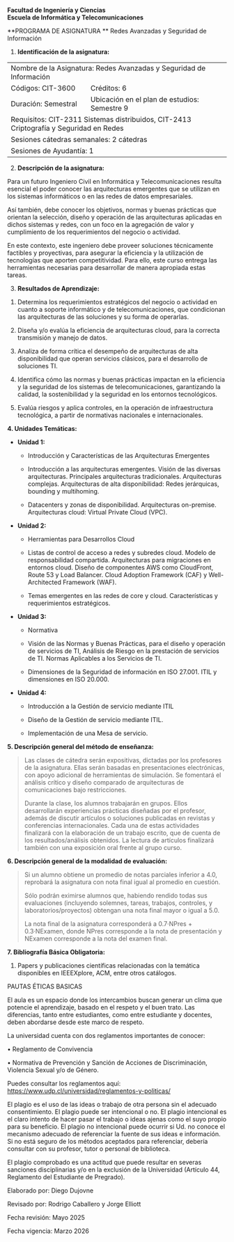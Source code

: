 **Facultad de Ingeniería y Ciencias  
Escuela de Informática y Telecomunicaciones**

**PROGRAMA DE ASIGNATURA  **
Redes Avanzadas y Seguridad de Información

1.  **Identificación de la asignatura:**

<table>
<colgroup>
<col style="width: 36%" />
<col style="width: 63%" />
</colgroup>
<tbody>
<tr>
<td colspan="2" style="text-align: left;">Nombre de la Asignatura: Redes
Avanzadas y Seguridad de Información</td>
</tr>
<tr>
<td style="text-align: left;">Códigos: CIT-3600</td>
<td style="text-align: left;">Créditos: 6</td>
</tr>
<tr>
<td style="text-align: left;">Duración: Semestral</td>
<td style="text-align: left;">Ubicación en el plan de estudios: Semestre
9</td>
</tr>
<tr>
<td colspan="2" style="text-align: left;">Requisitos: CIT-2311 Sistemas
distribuidos, CIT-2413 Criptografía y Seguridad en Redes</td>
</tr>
<tr>
<td colspan="2" style="text-align: left;">Sesiones cátedras semanales: 2
cátedras</td>
</tr>
<tr>
<td colspan="2" style="text-align: left;">Sesiones de Ayudantía: 1</td>
</tr>
</tbody>
</table>

2.  **Descripción de la asignatura:**

Para un futuro Ingeniero Civil en Informática y Telecomunicaciones
resulta esencial el poder conocer las arquitecturas emergentes que se
utilizan en los sistemas informáticos o en las redes de datos
empresariales.

Así también, debe conocer los objetivos, normas y buenas prácticas que
orientan la selección, diseño y operación de las arquitecturas aplicadas
en dichos sistemas y redes, con un foco en la agregación de valor y
cumplimiento de los requerimientos del negocio o actividad.

En este contexto, este ingeniero debe proveer soluciones técnicamente
factibles y proyectivas, para asegurar la eficiencia y la utilización de
tecnologías que aporten competitividad. Para ello, este curso entrega
las herramientas necesarias para desarrollar de manera apropiada estas
tareas.

3.  **Resultados de Aprendizaje:**

<!-- -->

1.  Determina los requerimientos estratégicos del negocio o actividad en
    cuanto a soporte informático y de telecomunicaciones, que
    condicionan las arquitecturas de las soluciones y su forma de
    operarlas.

2.  Diseña y/o evalúa la eficiencia de arquitecturas cloud, para la
    correcta transmisión y manejo de datos.

3.  Analiza de forma crítica el desempeño de arquitecturas de alta
    disponibilidad que operan servicios clásicos, para el desarrollo de
    soluciones TI.

4.  Identifica cómo las normas y buenas prácticas impactan en la
    eficiencia y la seguridad de los sistemas de telecomunicaciones,
    garantizando la calidad, la sostenibilidad y la seguridad en los
    entornos tecnológicos.

5.  Evalúa riesgos y aplica controles, en la operación de
    infraestructura tecnológica, a partir de normativas nacionales e
    internacionales.

**4. Unidades Temáticas:**

- **Unidad 1:**

  - Introducción y Características de las Arquitecturas Emergentes

  - Introducción a las arquitecturas emergentes. Visión de las diversas
    arquitecturas. Principales arquitecturas tradicionales.
    Arquitecturas complejas. Arquitecturas de alta disponibilidad: Redes
    jerárquicas, bounding y multihoming.

  - Datacenters y zonas de disponibilidad. Arquitecturas on-premise.
    Arquitecturas cloud: Virtual Private Cloud (VPC).

- **Unidad 2:**

  - Herramientas para Desarrollos Cloud

  - Listas de control de acceso a redes y subredes cloud. Modelo de
    responsabilidad compartida. Arquitecturas para migraciones en
    entornos cloud. Diseño de componentes AWS como CloudFront, Route 53
    y Load Balancer. Cloud Adoption Framework (CAF) y Well-Architected
    Framework (WAF).

  - Temas emergentes en las redes de core y cloud. Características y
    requerimientos estratégicos.

- **Unidad 3:**

  - Normativa

  - Visión de las Normas y Buenas Prácticas, para el diseño y operación
    de servicios de TI, Análisis de Riesgo en la prestación de servicios
    de TI. Normas Aplicables a los Servicios de TI.

  - Dimensiones de la Seguridad de información en ISO 27.001. ITIL y
    dimensiones en ISO 20.000.

- **Unidad 4:**

  - Introducción a la Gestión de servicio mediante ITIL

  - Diseño de la Gestión de servicio mediante ITIL.

  - Implementación de una Mesa de servicio.

**5. Descripción general del método de enseñanza:**

> Las clases de cátedra serán expositivas, dictadas por los profesores
> de la asignatura. Ellas serán basadas en presentaciones electrónicas,
> con apoyo adicional de herramientas de simulación. Se fomentará el
> análisis crítico y diseño comparado de arquitecturas de comunicaciones
> bajo restricciones.
>
> Durante la clase, los alumnos trabajarán en grupos. Ellos
> desarrollarán experiencias prácticas diseñadas por el profesor, además
> de discutir artículos o soluciones publicadas en revistas y
> conferencias internacionales. Cada una de estas actividades finalizará
> con la elaboración de un trabajo escrito, que de cuenta de los
> resultados/análisis obtenidos. La lectura de artículos finalizará
> también con una exposición oral frente al grupo curso.

**6. Descripción general de la modalidad de evaluación:**

> Si un alumno obtiene un promedio de notas parciales inferior a 4.0,
> reprobará la asignatura con nota final igual al promedio en cuestión.
>
> Sólo podrán eximirse alumnos que, habiendo rendido todas sus
> evaluaciones (incluyendo solemnes, tareas, trabajos, controles, y
> laboratorios/proyectos) obtengan una nota final mayor o igual a 5.0.
>
> La nota final de la asignatura corresponderá a 0.7·NPres +
> 0.3·NExamen, donde NPres corresponde a la nota de presentación y
> NExamen corresponde a la nota del examen final.

**7. Bibliografía Básica Obligatoria:**

1.  Papers y publicaciones científicas relacionadas con la temática
    disponibles en IEEEXplore, ACM, entre otros catálogos.

PAUTAS ÉTICAS BASICAS

El aula es un espacio donde los intercambios buscan generar un clima que
potencie el aprendizaje, basado en el respeto y el buen trato. Las
diferencias, tanto entre estudiantes, como entre estudiante y docentes,
deben abordarse desde este marco de respeto.

La universidad cuenta con dos reglamentos importantes de conocer:

• Reglamento de Convivencia

• Normativa de Prevención y Sanción de Acciones de Discriminación,
Violencia Sexual y/o de Género.

Puedes consultar los reglamentos aquí:
https://www.udp.cl/universidad/reglamentos-y-politicas/

El plagio es el uso de las ideas o trabajo de otra persona sin el
adecuado consentimiento. El plagio puede ser intencional o no. El plagio
intencional es el claro intento de hacer pasar el trabajo o ideas ajenas
como el suyo propio para su beneficio. El plagio no intencional puede
ocurrir si Ud. no conoce el mecanismo adecuado de referenciar la fuente
de sus ideas e información. Si no está seguro de los métodos aceptados
para referenciar, debería consultar con su profesor, tutor o personal de
biblioteca.

El plagio comprobado es una actitud que puede resultar en severas
sanciones disciplinarias y/o en la exclusión de la Universidad (Artículo
44, Reglamento del Estudiante de Pregrado).

Elaborado por: Diego Dujovne

Revisado por: Rodrigo Caballero y Jorge Elliott

Fecha revisión: Mayo 2025

Fecha vigencia: Marzo 2026
